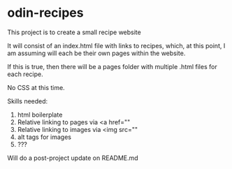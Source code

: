 # odin-recipes
This project is to create a small recipe website

It will consist of an index.html file with links to recipes, which, at this
 point, I am assuming will each be their own pages within the website.

If this is true, then there will be a pages folder with multiple .html files
for each recipe.

No CSS at this time. 

Skills needed: 

1) html boilerplate
2) Relative linking to pages via <a href=""
3) Relative linking to images via <img src=""
4) alt tags for images
5) ???

Will do a post-project update on README.md 
